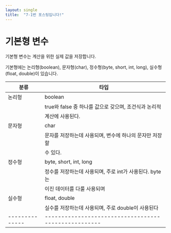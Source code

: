 ```yaml
---
layout: single
title:  "7-1번 포스팅입니다!"
---
```

# 기본형 변수

기본형 변수는 계산을 위한 실제 값을 저장합니다. 

기본형에는 논리형(boolean), 문자형(char), 정수형(byte, short, int, long), 실수형(float, double)이 있습니다.


|     분류     |                       타입                         |
| ------------ | -------------------------------------------------- |
|    논리형     |boolean                                            |
|              |true와 false 중 하나를 값으로 갖으며, 조건식과 논리적  |
|              |계산에 사용된다.                                     |
|    문자형     |char                                               |
|              |문자를 저장하는데 사용되며, 변수에 하나의 문자만 저장할 | 
|              | 수 있다.                                            |
|    정수형     |byte, short, int, long                              |
|              | 정수를 저장하는데 사용되며, 주로 int가 사용된다. byte는|
|              | 이진 데이터를 다룰 사용되며                           |
|    실수형    |float, double                                        |
|              |실수를 저장하는데 사용되며, 주로 double이 사용된다     |
|--------------|----------------------------------------------------|


